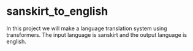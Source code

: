 # sanskirt_to_english
In this project we will make a language translation system using transformers. The input language is sanskirt and the output language is english.
